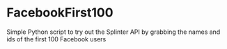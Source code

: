 # FacebookFirst100
Simple Python script to try out the Splinter API by grabbing the names and ids of the first 100 Facebook users
